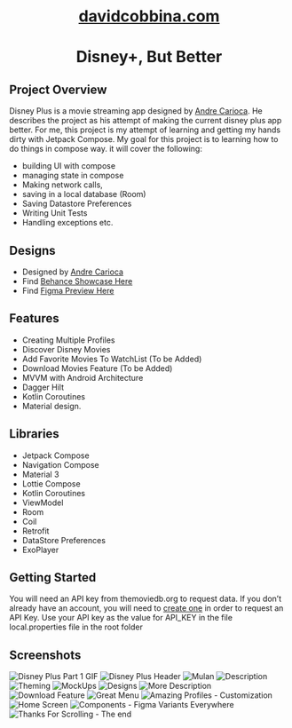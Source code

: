 <h1 align="center">
  <a href="http://davidcobbina.com" target="_blank">davidcobbina.com</a>
</h1>

<h1 align="center">
 Disney+, But Better
</h1>

## Project Overview
Disney Plus is a movie streaming app designed by <a href="https://www.behance.net/andrecarioca" target="_blank"> Andre Carioca</a>. He describes the project as his attempt of making the current disney plus app better. 
For me, this project is my attempt of learning and getting my hands dirty with Jetpack Compose. My goal for this project is to learning how to do things in compose way. 
it will cover the following:
* building UI with compose 
* managing state in compose
* Making network calls, 
* saving in a local database (Room)
* Saving Datastore Preferences
* Writing Unit Tests
* Handling exceptions etc.

## Designs
* Designed by <a href="https://www.behance.net/andrecarioca" target="_blank"> Andre Carioca</a>
* Find <a href="https://www.behance.net/gallery/141700011/Disney-But-Better?tracking_source=search_projects%7Cui%20app%20design" target="_blank"> Behance Showcase Here</a>
* Find <a href="https://www.figma.com/proto/xt7i2dLqTEcwLmQjMknDud/Disney%2B%2C-But-Better?node-id=1170%3A87578&starting-point-node-id=1170%3A87578" target="_blank"> Figma Preview Here</a>

## Features
*   Creating Multiple Profiles
*   Discover Disney Movies
*   Add Favorite Movies To WatchList (To be Added)
*   Download Movies Feature (To be Added)
*   MVVM with Android Architecture
*   Dagger Hilt
*   Kotlin Coroutines
*   Material design.

## Libraries
* Jetpack Compose
* Navigation Compose
* Material 3
* Lottie Compose
* Kotlin Coroutines
* ViewModel
* Room
* Coil
* Retrofit
* DataStore Preferences
* ExoPlayer

## Getting Started
You will need an API key from themoviedb.org to request data. If you don’t already have an account, you will need to [create one](https://www.google.com/url?q=https://www.themoviedb.org/account/signup&sa=D&ust=1533333489625000) in order to
request an API Key.
Use your API key as the value for API_KEY in the file local.properties file in the root folder

## Screenshots
![Disney Plus Part 1 GIF](screenshots/header.png)
![Disney Plus Header](screenshots/header.png)
![Mulan](screenshots/mulan.png)
![Description](screenshots/description.png)
![Theming](screenshots/theme.png)
![MockUps](screenshots/mockups.png)
![Designs](screenshots/designs.png)
![More Description](screenshots/more_description.png)
![Download Feature](screenshots/download_feature.png)
![Great Menu](screenshots/great_menu.png)
![Amazing Profiles - Customization](screenshots/amazing_profiles.png)
![Home Screen](screenshots/home_screen.png)
![Components - Figma Variants Everywhere](screenshots/components.png)
![Thanks For Scrolling - The end](screenshots/the_end.png)
